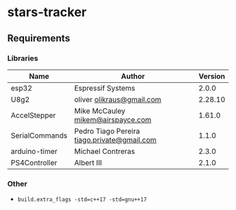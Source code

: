 # stars-tracker

## Requirements

### Libraries
|Name|Author|Version|
|-|-|-|
|esp32|Espressif Systems|2.0.0|
|U8g2|oliver <olikraus@gmail.com>|2.28.10|
|AccelStepper|Mike McCauley <mikem@airspayce.com>|1.61.0|
|SerialCommands|Pedro Tiago Pereira <tiago.private@gmail.com>|1.1.0|
|arduino-timer|Michael Contreras|2.3.0|
|PS4Controller|Albert III|2.1.0|

### Other
* `build.extra_flags -std=c++17 -std=gnu++17`
